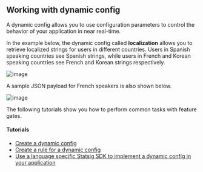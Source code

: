 ## Working with dynamic config
A dynamic config allows you to use configuration parameters to control the behavior of your application in near real-time. 

In the example below, 
the dynamic config called **localization** allows you to retrieve localized strings for users in different countries. 
Users in Spanish speaking countries see Spanish strings, while users in French and Korean speaking countries see French and Korean strings respectively. 


![image](https://user-images.githubusercontent.com/1315028/129110998-d2d1cb31-cd87-4f93-81f0-21ab64565763.png)


A sample JSON payload for French speakers is also shown below.

![image](https://user-images.githubusercontent.com/1315028/129111399-c3f0354e-f55d-43fc-b49c-f74eac89bc11.png)

The following tutorials show you how to perform common tasks with feature gates.

#### Tutorials
- [Create a dynamic config](https://docs.statsig.com/dynamic-config/create-new)
- [Create a rule for a dynamic config](https://docs.statsig.com/dynamic-config/add-rule)
- [Use a language specific Statsig SDK to implement a dynamic config in your application](https://docs.statsig.com/dynamic-config/implement)




